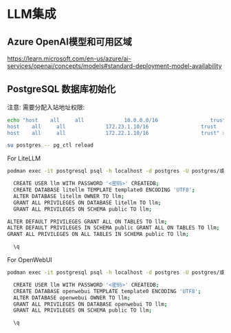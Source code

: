 # LLM集成

## Azure OpenAI模型和可用区域

https://learn.microsoft.com/en-us/azure/ai-services/openai/concepts/models#standard-deployment-model-availability

## PostgreSQL 数据库初始化

注意: 需要分配入站地址权限:

```bash
echo "host    all     all             10.0.0.0/16                 trust
host    all     all             172.23.1.10/16                 trust
host    all     all             172.22.1.10/16                 trust" >> /var/lib/postgresql/data/pgdata/pg_hba.conf

su postgres -- pg_ctl reload
```

For LiteLLM

```bash
podman exec -it postgresql psql -h localhost -d postgres -U postgres/或其他默认用户

  CREATE USER llm WITH PASSWORD '<密码>' CREATEDB;
  CREATE DATABASE litellm TEMPLATE template0 ENCODING 'UTF8';
  ALTER DATABASE litellm OWNER TO llm;
  GRANT ALL PRIVILEGES ON DATABASE litellm TO llm;
  GRANT ALL PRIVILEGES ON SCHEMA public TO llm;

ALTER DEFAULT PRIVILEGES GRANT ALL ON TABLES TO llm;
ALTER DEFAULT PRIVILEGES IN SCHEMA public GRANT ALL ON TABLES TO llm;
GRANT ALL PRIVILEGES ON ALL TABLES IN SCHEMA public TO llm;

  \q
```

For OpenWebUI

```bash
podman exec -it postgresql psql -h localhost -d postgres -U postgres/或其他默认用户

  CREATE USER llm WITH PASSWORD '<密码>' CREATEDB;
  CREATE DATABASE openwebui TEMPLATE template0 ENCODING 'UTF8';
  ALTER DATABASE openwebui OWNER TO llm;
  GRANT ALL PRIVILEGES ON DATABASE openwebui TO llm;
  GRANT ALL PRIVILEGES ON SCHEMA public TO llm;

  \q
```
